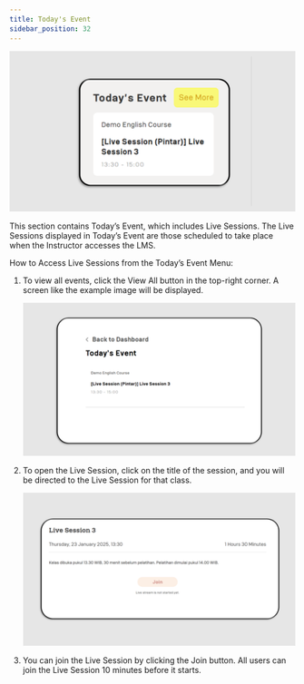 ```yaml
---
title: Today's Event
sidebar_position: 32
---
```

![](/img/today-eng-1.png)

This section contains Today’s Event, which includes Live Sessions. The Live Sessions displayed in Today’s Event are those scheduled to take place when the Instructor accesses the LMS.

How to Access Live Sessions from the Today’s Event Menu:

1. To view all events, click the View All button in the top-right corner. A screen like the example image will be displayed.

   ![](/img/today-eng-2.png)
2. To open the Live Session, click on the title of the session, and you will be directed to the Live Session for that class.

   ![](/img/today-eng-3.png)
3. You can join the Live Session by clicking the Join button. All users can join the Live Session 10 minutes before it starts.
